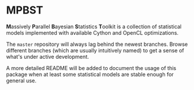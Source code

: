 # MPBST
**M**assively **P**arallel **B**ayesian **S**tatistics **T**oolkit is a collection of statistical models implemented with available Cython and OpenCL optimizations.

The `master` repository will always lag behind the newest branches. Browse different branches (which are usually intuitively named) to get a sense of what's under active development.

A more detailed README will be added to document the usage of this package when at least some statistical models are stable enough for general use.
